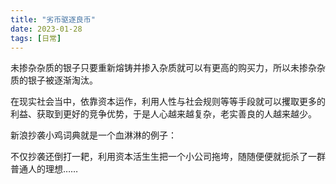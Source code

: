 ```yaml
---
title: "劣币驱逐良币"
date: 2023-01-28
tags: [日常]
---
```


未掺杂杂质的银子只要重新熔铸并掺入杂质就可以有更高的购买力，所以未掺杂杂质的银子被逐渐淘汰。

<!--more-->

在现实社会当中，依靠资本运作，利用人性与社会规则等等手段就可以攫取更多的利益、获取到更好的竞争优势，于是人心越来越复杂，老实善良的人越来越少。

新浪抄袭小鸡词典就是一个血淋淋的例子：

不仅抄袭还倒打一耙，利用资本活生生把一个小公司拖垮，随随便便就扼杀了一群普通人的理想……

